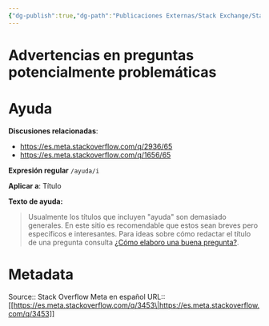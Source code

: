 ```yaml
---
{"dg-publish":true,"dg-path":"Publicaciones Externas/Stack Exchange/Stack Overflow en español/Stack Overflow en español Meta/es.meta.stackoverflow.com-3453.md","permalink":"/publicaciones-externas/stack-exchange/stack-overflow-en-espanol/stack-overflow-en-espanol-meta/es-meta-stackoverflow-com-3453/","title":"Advertencias en preguntas potencialmente problemáticas","hide":true,"noteIcon":"default","created":"2024-04-03T12:49:10.511-06:00","updated":"2024-04-06T19:40:41.636-06:00"}
---
```


# Advertencias en preguntas potencialmente problemáticas

# Ayuda

**Discusiones relacionadas**: 

- https://es.meta.stackoverflow.com/q/2936/65
- https://es.meta.stackoverflow.com/q/1656/65

**Expresión regular** `/ayuda/i`

**Aplicar a**: Título

**Texto de ayuda:** 

> Usualmente los títulos que incluyen "ayuda" son demasiado generales.
> En este sitio es recomendable que estos sean breves pero específicos e
> interesantes. Para ideas sobre cómo redactar el título de una pregunta
> consulta [¿Cómo elaboro una buena
> pregunta?](https://es.stackoverflow.com/help/how-to-ask).

# Metadata
Source:: Stack Overflow Meta en español
URL:: [[https://es.meta.stackoverflow.com/q/3453\|https://es.meta.stackoverflow.com/q/3453]]

